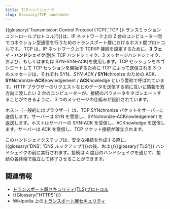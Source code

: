 ```yaml
---
title: TCPハンドシェイク
slug: Glossary/TCP_handshake
---
```


{{glossary('Transmission Control Protocol (TCP)','TCP (トランスミッションコントロールプロトコル)')}}は、IP ネットワーク上の 2 台のコンピューター間でコネクション型通信を行うためのトランスポート層におけるホスト間プロトコルです。 TCP は、IP ネットワーク上で TCP/IP 接続を設定するために、**3 ウェイ・ハンドシェイク**(別名 TCP ハンドシェイク、3 メッセージハンドシェイク、および、もしくはまたは SYN-SYN-ACK)を使用します。TCP セッションをネゴシエートして TCP セッションを開始するために TCP によって送信される 3 つのメッセージは、それぞれ SYN、_SYN-ACK_ **/ SYN**chronize のための ACK、**SYN**chronize-**ACK**nowledgement / **ACK**nowledge という愛称で呼ばれています。HTTP ブラウザーのリクエストなどのデータを送信する前に互いに情報を双方向に渡したい 2 台のコンピューターが、接続のパラメータをネゴシエートすることができるように、３つのメッセージの仕組みが設計されています。

ホスト（一般的にはブラウザー）は、TCP SYNchronize パケットをサーバーに送信します。サーバーは SYN を受信し、SYNchronize-ACKnowledgement を返送します。ホストはサーバーの SYN-ACK を受信し、ACKnowledge を送信します。サーバーは ACK を受信し、TCP ソケット接続が確立されます。

このハンドシェイクステップは、安全な接続を作成する際に、{{glossary('DNS', 'DNS ルックアップ')}}の後、および{{glossary('TLS')}} ハンドシェイクの前に実行されます。接続は 4 度目のハンドシェイクを通じて、接続の各終端で独立して終了させることができます。

## 関連情報

- [トランスポート層セキュリティ(TLS)プロトコル](/ja/docs/Web/Security/Transport_Layer_Security)
- {{Glossary("HTTPS")}}
- Wikipedia 上の[トランスポート層セキュリティ](https://ja.wikipedia.org/wiki/Transport_Layer_Security)
